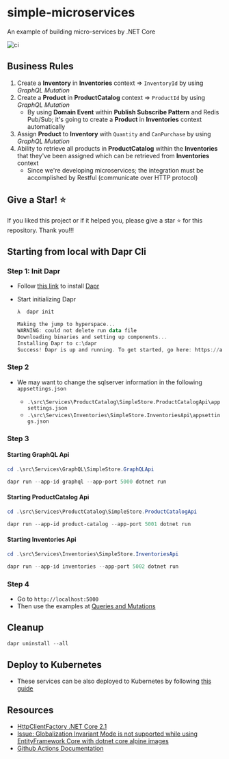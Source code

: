 # simple-microservices

An example of building micro-services by .NET Core

![ci](https://github.com/kimcu-on-thenet/simple-microservices/workflows/ci-simple-microservices/badge.svg)

## Business Rules

1. Create a **Inventory** in **Inventories** context => `InventoryId` by using _GraphQL Mutation_
2. Create a **Product** in **ProductCatalog** context => `ProductId` by using _GraphQL Mutation_
    - By using **Domain Event** within **Publish Subscribe Pattern** and Redis Pub/Sub; it's going to create a **Product** in **Inventories** context automatically
4. Assign **Product** to **Inventory** with `Quantity` and `CanPurchase` by using _GraphQL Mutation_
5. Ability to retrieve all products in **ProductCatalog** within the **Inventories** that they've been assigned which can be retrieved from **Inventories** context
    - Since we're developing microservices; the integration must be accomplished by Restful (communicate over HTTP protocol)

## Give a Star! :star:

If you liked this project or if it helped you, please give a star :star: for this repository. Thank you!!!

## Starting from local with Dapr Cli

### Step 1: Init Dapr

- Follow [this link](https://github.com/dapr/docs/blob/master/getting-started/environment-setup.md#installing-dapr-cli) to install [Dapr](https://dapr.io/)
- Start initializing Dapr

    ```powershell
    λ  dapr init
    ```

    ```powershell
    Making the jump to hyperspace...
    WARNING: could not delete run data file
    Downloading binaries and setting up components...
    Installing Dapr to c:\dapr
    Success! Dapr is up and running. To get started, go here: https://aka.ms/dapr-getting-started
    ```

### Step 2

- We may want to change the sqlserver information in the following `appsettings.json`

    - `.\src\Services\ProductCatalog\SimpleStore.ProductCatalogApi\appsettings.json`
    - `.\src\Services\Inventories\SimpleStore.InventoriesApi\appsettings.json`

### Step 3

#### Starting GraphQL Api

```powershell
cd .\src\Services\GraphQL\SimpleStore.GraphQLApi
```

```powershell
dapr run --app-id graphql --app-port 5000 dotnet run
```

#### Starting ProductCatalog Api

```powershell
cd .\src\Services\ProductCatalog\SimpleStore.ProductCatalogApi
```


```powershell
dapr run --app-id product-catalog --app-port 5001 dotnet run
```

#### Starting Inventories Api

```powershell
cd .\src\Services\Inventories\SimpleStore.InventoriesApi
```

```powershell
dapr run --app-id inventories --app-port 5002 dotnet run
```

### Step 4

- Go to `http://localhost:5000`
- Then use the examples at [Queries and Mutations](QueriesAndMutations.md)

## Cleanup

```powershell
dapr uninstall --all
```

## Deploy to Kubernetes

- These services can be also deployed to Kubernetes by following [this guide](Helm/README.md)

## Resources

- [HttpClientFactory .NET Core 2.1](https://danieldonbavand.com/httpclientfactory-net-core-2-1/)
- [Issue: Globalization Invariant Mode is not supported while using EntityFramework Core with dotnet core alpine images](https://github.com/dotnet/efcore/issues/18025)
- [Github Actions Documentation](https://help.github.com/en/actions)